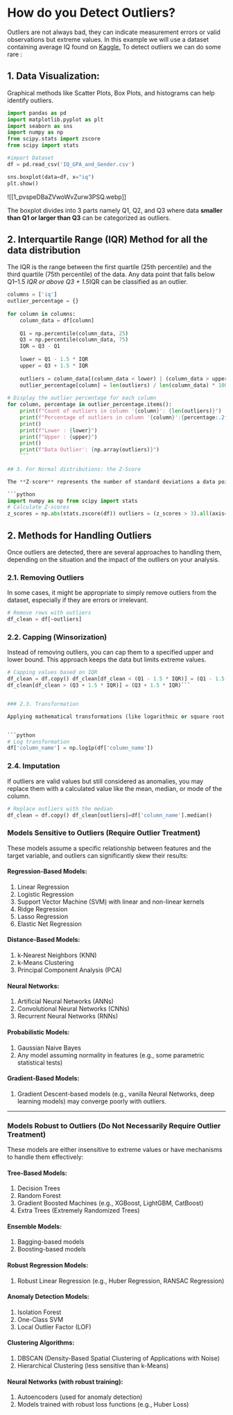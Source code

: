 # How do you Detect Outliers?

Outliers are not always bad, they can indicate measurement errors or valid observations but extreme values. In this example we will use a dataset containing average IQ found on [Kaggle](https://www.kaggle.com/datasets/rizal1015/iq-and-gender)[.](https://www.kaggle.com/datasets/rizal1015/iq-and-gender) To detect outliers we can do some rare :

## 1. Data Visualization:

Graphical methods like Scatter Plots, Box Plots, and histograms can help identify outliers.

```python
import pandas as pd  
import matplotlib.pyplot as plt  
import seaborn as sns  
import numpy as np  
from scipy.stats import zscore  
from scipy import stats

#import Dataset  
df = pd.read_csv('IQ_GPA_and_Gender.csv')

sns.boxplot(data=df, x="iq")  
plt.show()
```


![[1_pvspeDBaZVwoWvZurw3PSQ.webp]]

The boxplot divides into 3 parts namely Q1, Q2, and Q3 where data **smaller than Q1 or larger than Q3** can be categorized as outliers.

## 2. Interquartile Range (IQR) Method for all the data distribution 


The IQR is the range between the first quartile (25th percentile) and the third quartile (75th percentile) of the data. Any data point that falls below Q1–1.5 *IQR or above Q3 + 1.5*IQR can be classified as an outlier.

```python
columns = ['iq']  
outlier_percentage = {}  
  
for column in columns:  
    column_data = df[column]  
  
    Q1 = np.percentile(column_data, 25)  
    Q3 = np.percentile(column_data, 75)  
    IQR = Q3 - Q1  
  
    lower = Q1 - 1.5 * IQR  
    upper = Q3 + 1.5 * IQR  
  
    outliers = column_data[(column_data < lower) | (column_data > upper)]  
    outlier_percentage[column] = len(outliers) / len(column_data) * 100  
  
# Display the outlier percentage for each column  
for column, percentage in outlier_percentage.items():  
    print(f"Count of outliers in column '{column}': {len(outliers)}")  
    print(f"Percentage of outliers in column '{column}':{percentage:.2f}%")  
    print()  
    print(f"Lower : {lower}")  
    print(f"Upper : {upper}")  
    print()  
    print(f"Data Outlier': {np.array(outliers)}")
    ```
    
## 3. For Normal distributions: the Z-Score

The **Z-score** represents the number of standard deviations a data point is from the mean. A Z-score greater than 3 (or less than -3) is often considered an outlier.

```python
import numpy as np from scipy import stats 
# Calculate Z-scores 
z_scores = np.abs(stats.zscore(df)) outliers = (z_scores > 3).all(axis=1)
```

## 2. Methods for Handling Outliers

Once outliers are detected, there are several approaches to handling them, depending on the situation and the impact of the outliers on your analysis.

### 2.1. Removing Outliers

In some cases, it might be appropriate to simply remove outliers from the dataset, especially if they are errors or irrelevant.

```python
# Remove rows with outliers
df_clean = df[~outliers]
```



### 2.2. Capping (Winsorization)

Instead of removing outliers, you can cap them to a specified upper and lower bound. This approach keeps the data but limits extreme values.



```python
# Capping values based on IQR 
df_clean = df.copy() df_clean[df_clean < (Q1 - 1.5 * IQR)] = (Q1 - 1.5 * IQR) 
df_clean[df_clean > (Q3 + 1.5 * IQR)] = (Q3 + 1.5 * IQR)```


### 2.3. Transformation

Applying mathematical transformations (like logarithmic or square root transformations) can reduce the effect of outliers by compressing the scale of the data.


```python
# Log transformation 
df['column_name'] = np.log1p(df['column_name'])
```



### 2.4. Imputation

If outliers are valid values but still considered as anomalies, you may replace them with a calculated value like the mean, median, or mode of the column.


```python
# Replace outliers with the median 
df_clean = df.copy() df_clean[outliers]=df['column_name'].median()
```


### Models Sensitive to Outliers (Require Outlier Treatment)

These models assume a specific relationship between features and the target variable, and outliers can significantly skew their results:

#### **Regression-Based Models**:

1. Linear Regression
2. Logistic Regression
3. Support Vector Machine (SVM) with linear and non-linear kernels
4. Ridge Regression
5. Lasso Regression
6. Elastic Net Regression

#### **Distance-Based Models**:

1. k-Nearest Neighbors (KNN)
2. k-Means Clustering
3. Principal Component Analysis (PCA)

#### **Neural Networks**:

1. Artificial Neural Networks (ANNs)
2. Convolutional Neural Networks (CNNs)
3. Recurrent Neural Networks (RNNs)

#### **Probabilistic Models**:

1. Gaussian Naive Bayes
2. Any model assuming normality in features (e.g., some parametric statistical tests)

#### **Gradient-Based Models**:

1. Gradient Descent-based models (e.g., vanilla Neural Networks, deep learning models) may converge poorly with outliers.

---

### Models Robust to Outliers (Do Not Necessarily Require Outlier Treatment)

These models are either insensitive to extreme values or have mechanisms to handle them effectively:

#### **Tree-Based Models**:

1. Decision Trees
2. Random Forest
3. Gradient Boosted Machines (e.g., XGBoost, LightGBM, CatBoost)
4. Extra Trees (Extremely Randomized Trees)

#### **Ensemble Models**:

1. Bagging-based models
2. Boosting-based models

#### **Robust Regression Models**:

1. Robust Linear Regression (e.g., Huber Regression, RANSAC Regression)

#### **Anomaly Detection Models**:

1. Isolation Forest
2. One-Class SVM
3. Local Outlier Factor (LOF)

#### **Clustering Algorithms**:

1. DBSCAN (Density-Based Spatial Clustering of Applications with Noise)
2. Hierarchical Clustering (less sensitive than k-Means)

#### **Neural Networks** (with robust training):

1. Autoencoders (used for anomaly detection)
2. Models trained with robust loss functions (e.g., Huber Loss)

